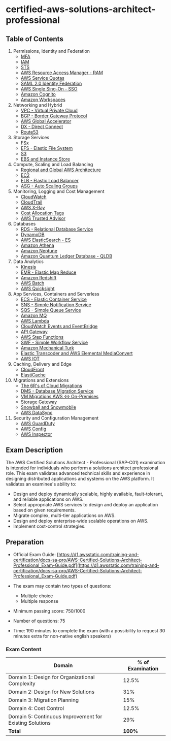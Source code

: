 # certified-aws-solutions-architect-professional

## Table of Contents

1. Permissions, Identity and Federation
    - [MFA](01-identity/mfa.md)
    - [IAM](01-identity/iam.md)
    - [STS](01-identity/sts.md)
    - [AWS Resource Access Manager - RAM](01-identity/ram.md)
    - [AWS Service Quotas](01-identity/service-quotas.md)
    - [SAML 2.0 Identity Federation](01-identity/saml.md)
    - [AWS Single Sing-On - SSO](01-identity/sso.md)
    - [Amazon Cognito](01-identity/cognito.md)
    - [Amazon Workspaces](01-identity/workspaces.md)
2. Networking and Hybrid
    - [VPC - Virtual Private Cloud](02-networking/vpc.md)
    - [BGP - Border Gateway Protocol](02-networking/bgp.md)
    - [AWS Global Accelerator](02-networking/global-accelerator.md)
    - [DX - Direct Connect](02-networking/direct-connect.md)
    - [Route53](02-networking/route53.md)
3. Storage Services
    - [FSx](03-storage/fsx.md)
    - [EFS - Elastic File System](03-storage/efs.md)
    - [S3](03-storage/s3.md)
    - [EBS and Instance Store](03-storage/ebs.md)
4. Compute, Scaling and Load Balancing
    - [Regional and Global AWS Architecture](04-compute/aws-architecture.md)
    - [EC2](04-compute/ec2.md)
    - [ELB - Elastic Load Balancer](04-compute/elb.md)
    - [ASG - Auto Scaling Groups](04-compute/asg.md)
5. Monitoring, Logging and Cost Management
    - [CloudWatch](05-monitoring/cloudwatch.md)
    - [CloudTrail](05-monitoring/cloudtrail.md)
    - [AWS X-Ray](05-monitoring/xray.md)
    - [Cost Allocation Tags](05-monitoring/cost-allocation-tags.md)
    - [AWS Trusted Advisor](05-monitoring/trusted-advisor.md)
6. Databases
    - [RDS - Relational Database Service](06-databases/rds.md)
    - [DynamoDB](06-databases/dynamodb.md)
    - [AWS ElasticSearch - ES](06-databases/elasticsearch.md)
    - [Amazon Athena](06-databases/athena.md)
    - [Amazon Neptune](06-databases/neptune.md)
    - [Amazon Quantum Ledger Database - QLDB](06-databases/quantum-ledger.md)
7. Data Analytics
    - [Kinesis](07-data-analytics/kinesis.md)
    - [EMR - Elastic Map Reduce](07-data-analytics/emr.md)
    - [Amazon Redshift](07-data-analytics/redshift.md)
    - [AWS Batch](07-data-analytics/aws-batch.md)
    - [AWS Quicksight](07-data-analytics/quicksight.md)
8. App Services, Containers and Serverless
    - [ECS - Elastic Container Service](08-containers-and-serverless/ecs.md)
    - [SNS - Simple Notification Service](08-containers-and-serverless/sns.md)
    - [SQS - Simple Queue Service](08-containers-and-serverless/sqs.md)
    - [Amazon MQ](08-containers-and-serverless/mq.md)
    - [AWS Lambda](08-containers-and-serverless/lambda.md)
    - [CloudWatch Events and EventBridge](08-containers-and-serverless/eventbridge.md)
    - [API Gateway](08-containers-and-serverless/api-gateway.md)
    - [AWS Step Functions](08-containers-and-serverless/step-functions.md)
    - [SWF - Simple Workflow Service](08-containers-and-serverless/swf.md)
    - [Amazon Mechanical Turk](08-containers-and-serverless/mechanical-turk.md)
    - [Elastic Transcoder and AWS Elemental MediaConvert](08-containers-and-serverless/mediaconvert.md)
    - [AWS IOT](08-containers-and-serverless/iot.md)
9. Caching, Delivery and Edge
    - [CloudFront](09-caching/cloudfront.md)
    - [ElastiCache](09-caching/elasticache.md)
10. Migrations and Extensions
    - [The 6R's of Cloud Migrations](10-migrations/6r.md)
    - [DMS - Database Migration Service](10-migrations/dms.md)
    - [VM Migrations AWS <=> On-Premises](10-migrations/vm-migration.md)
    - [Storage Gateway](10-migrations/storage-gateway.md)
    - [Snowball and Snowmobile](10-migrations/snow.md)
    - [AWS DataSync](10-migrations/datasync.md)
11. Security and Configuration Management
    - [AWS GuardDuty](11-security-and-config/guard-duty.md)
    - [AWS Config](11-security-and-config/config.md)
    - [AWS Inspector](11-security-and-config/inspector.md)

## Exam Description

The AWS Certified Solutions Architect - Professional (SAP-C01) examination is intended for individuals who perform a solutions architect professional role. This exam validates advanced technical skills and experience in designing distributed applications and systems on the AWS platform.
It validates an examinee's ability to:
- Design and deploy dynamically scalable, highly available, fault-tolerant, and reliable applications on AWS.
- Select appropriate AWS services to design and deploy an application based on given requirements.
- Migrate complex, multi-tier applications on AWS.
- Design and deploy enterprise-wide scalable operations on AWS.
- Implement cost-control strategies.

## Preparation

- Official Exam Guide: [https://d1.awsstatic.com/training-and-certification/docs-sa-pro/AWS-Certified-Solutions-Architect-Professional_Exam-Guide.pdf](https://d1.awsstatic.com/training-and-certification/docs-sa-pro/AWS-Certified-Solutions-Architect-Professional_Exam-Guide.pdf)

- The exam may contain two types of questions:
    - Multiple choice
    - Multiple response

- Minimum passing score: 750/1000
- Number of questions: 75
- Time: 190 minutes to complete the exam (with a possibility to request 30 minutes extra for non-native english speakers)

### Exam Content

| **Domain**                                              | **% of Examination** |
|---------------------------------------------------------|----------------------|
| Domain 1: Design for Organizational Complexity          | 12.5%                |
| Domain 2: Design for New Solutions                      | 31%                  |
| Domain 3: Migration Planning                            | 15%                  |
| Domain 4: Cost Control                                  | 12.5%                |
| Domain 5: Continuous Improvement for Existing Solutions | 29%                  |
| **Total**                                               | **100%**             |
